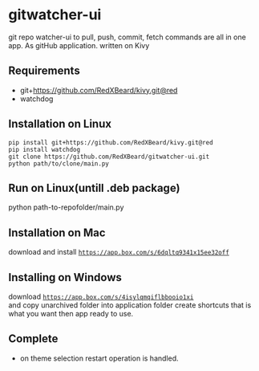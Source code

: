 gitwatcher-ui
=============

git repo watcher-ui to pull, push, commit, fetch commands are all in one app. As gitHub application. written on Kivy

Requirements
------------
- git+https://github.com/RedXBeard/kivy.git@red
- watchdog

Installation on Linux
---------------------
```
pip install git+https://github.com/RedXBeard/kivy.git@red
pip install watchdog
git clone https://github.com/RedXBeard/gitwatcher-ui.git
python path/to/clone/main.py
```

Run on Linux(untill .deb package)
---------------------------------
python path-to-repofolder/main.py

Installation on Mac
-------------------
download and install <code>https://app.box.com/s/6dqltq9341x15ee32off </code>

Installing on Windows
---------------------
download <code>https://app.box.com/s/4isylqmqiflbbooio1xi </code> and copy unarchived folder into application folder create shortcuts that is what you want then app ready to use.

Complete
--------
- on theme selection restart operation is handled.
